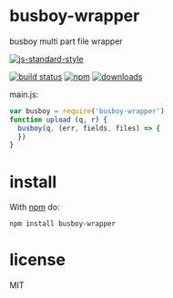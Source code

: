 # busboy-wrapper

busboy multi part file wrapper

[![js-standard-style](https://cdn.rawgit.com/feross/standard/master/badge.svg)](https://github.com/feross/standard)

[![build status](https://api.travis-ci.org/JamesKyburz/busboy-wrapper.svg)](https://travis-ci.org/JamesKyburz/busboy-wrapper)
[![npm](https://img.shields.io/npm/v/busboy-wrapper.svg)](https://npmjs.org/package/busboy-wrapper)
[![downloads](https://img.shields.io/npm/dm/busboy-wrapper.svg)](https://npmjs.org/package/busboy-wrapper)

main.js:

```javascript
var busboy = require('busboy-wrapper')
function upload (q, r) {
  busboy(q, (err, fields, files) => {
  })
}

```
# install

With [npm](https://npmjs.org) do:

```
npm install busboy-wrapper
```

# license

MIT
